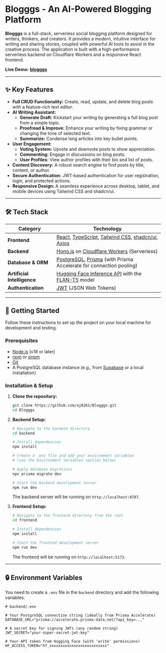 # Blogggs - An AI-Powered Blogging Platform


**Blogggs** is a full-stack, serverless social blogging platform designed for writers, thinkers, and creators. It provides a modern, intuitive interface for writing and sharing stories, coupled with powerful AI tools to assist in the creative process. The application is built with a high-performance serverless backend on Cloudflare Workers and a responsive React frontend.

**Live Demo:** [**blogggs**](https://blogggs-psi.vercel.app/) <!-- Replace with your live deployment URL -->

---

## ✨ Key Features

-   **Full CRUD Functionality:** Create, read, update, and delete blog posts with a feature-rich text editor.
-   **AI Writing Assistant:**
    -   **Generate Draft:** Kickstart your writing by generating a full blog post from a simple topic.
    -   **Proofread & Improve:** Enhance your writing by fixing grammar or changing the tone of selected text.
    -   **Summarize:** Condense long articles into key bullet points.
-   **User Engagement:**
    -   **Voting System:** Upvote and downvote posts to show appreciation.
    -   **Commenting:** Engage in discussions on blog posts.
    -   **User Profiles:** View author profiles with their bio and list of posts.
-   **Content Discovery:** A robust search engine to find posts by title, content, or author.
-   **Secure Authentication:** JWT-based authentication for user registration, login, and protected actions.
-   **Responsive Design:** A seamless experience across desktop, tablet, and mobile devices using Tailwind CSS and shadcn/ui.

---

## 🛠️ Tech Stack

| Category             | Technology                                                                                                  |
| -------------------- | ----------------------------------------------------------------------------------------------------------- |
| **Frontend**         | [React](https://reactjs.org/), [TypeScript](https://www.typescriptlang.org/), [Tailwind CSS](https://tailwindcss.com/), [shadcn/ui](https://ui.shadcn.com/), [Axios](https://axios-http.com/) |
| **Backend**          | [Hono.js](https://hono.dev/) on [Cloudflare Workers](https://workers.cloudflare.com/) (Serverless)             |
| **Database & ORM**   | [PostgreSQL](https://www.postgresql.org/), [Prisma](https://www.prisma.io/) (with Prisma Accelerate for connection pooling) |
| **Artificial Intelligence** | [Hugging Face Inference API](https://huggingface.co/inference-api) with the [FLAN-T5](https://huggingface.co/google/flan-t5-large) model |
| **Authentication**   | [JWT](https://jwt.io/) (JSON Web Tokens)                                                                    |

---

## 🚀 Getting Started

Follow these instructions to set up the project on your local machine for development and testing.

### Prerequisites

-   [Node.js](https://nodejs.org/) (v18 or later)
-   [npm](https://www.npmjs.com/) or [pnpm](https://pnpm.io/)
-   [Git](https://git-scm.com/)
-   A PostgreSQL database instance (e.g., from [Supabase](https://supabase.com/) or a local installation)

### Installation & Setup

1.  **Clone the repository:**
    ```bash
    git clone https://github.com/aj0261/Blogggs.git
    cd Blogggs
    ```

2.  **Backend Setup:**
    ```bash
    # Navigate to the backend directory
    cd backend

    # Install dependencies
    npm install

    # Create a .env file and add your environment variables
    # (see the Environment Variables section below)

    # Apply database migrations
    npx prisma migrate dev

    # Start the backend development server
    npm run dev
    ```
    The backend server will be running on `http://localhost:8787`.

3.  **Frontend Setup:**
    ```bash
    # Navigate to the frontend directory from the root
    cd frontend

    # Install dependencies
    npm install

    # Start the frontend development server
    npm run dev
    ```
    The frontend will be running on `http://localhost:5173`.

---

## 🔒 Environment Variables

You need to create a `.env` file in the `backend` directory and add the following variables.

```env
# backend/.env

# Your PostgreSQL connection string (ideally from Prisma Accelerate)
DATABASE_URL="prisma://accelerate.prisma-data.net/?api_key=..."

# A secret key for signing JWTs (any random string)
JWT_SECRET="your-super-secret-jwt-key"

# Your API token from Hugging Face (with 'write' permissions)
HF_ACCESS_TOKEN="hf_xxxxxxxxxxxxxxxxxxxxxxxxxx"
